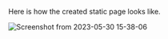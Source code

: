 Here is how the created static page looks like.


![Screenshot from 2023-05-30 15-38-06](https://github.com/Uthso66/Static_Webpages/assets/93869589/c52f9378-7237-4d3a-8a46-3bf57099c46f)
